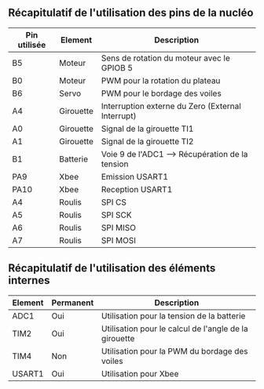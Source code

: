 ## Récapitulatif de l'utilisation des pins de la nucléo


| Pin utilisée | Element | Description |
|---|---|---|
|B5|Moteur| Sens de rotation du moteur avec le GPIOB 5|
|B0|Moteur| PWM pour la rotation du plateau|
|B6|Servo| PWM pour le bordage des voiles|
|A4|Girouette| Interruption externe du Zero (External Interrupt)|
|A0| Girouette| Signal de la girouette TI1|
|A1| Girouette| Signal de la girouette TI2|
|B1| Batterie| Voie 9 de l'ADC1 --> Récupération de la tension|
|PA9| Xbee|Emission USART1|
|PA10| Xbee|Reception USART1|
|A4|Roulis|SPI CS|
|A5|Roulis|SPI SCK|
|A6|Roulis|SPI MISO|
|A7|Roulis|SPI MOSI|



## Récapitulatif de l'utilisation des éléments internes


| Element | Permanent | Description |
|---|---|---|
|ADC1| Oui | Utilisation pour la tension de la batterie|
|TIM2| Oui |Utilisation pour le calcul de l'angle de la girouette|
|TIM4| Non | Utilisation pour la PWM du bordage des voiles|
|USART1| Oui | Utilisation pour Xbee|
